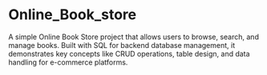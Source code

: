 # Online_Book_store
A simple Online Book Store project that allows users to browse, search, and manage books. Built with SQL for backend database management, it demonstrates key concepts like CRUD operations, table design, and data handling for e-commerce platforms.

